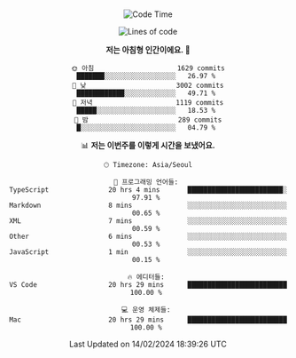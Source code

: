 <div align="center">

<br />

 <!--START_SECTION:waka-->
![Code Time](http://img.shields.io/badge/Code%20Time-2%2C070%20hrs%2047%20mins-blue)

![Lines of code](https://img.shields.io/badge/%EC%A0%80%EB%8A%94%20%EC%97%AC%ED%83%9C%EA%B9%8C%EC%A7%80%20-3.7%20million%20%EC%A4%84%EC%9D%98%20%EC%BD%94%EB%93%9C%EB%A5%BC%20%EC%9E%91%EC%84%B1%ED%96%88%EC%96%B4%EC%9A%94.-blue)

**저는 아침형 인간이에요. 🐤** 

```text
🌞 아침                     1629 commits        ███████░░░░░░░░░░░░░░░░░░   26.97 % 
🌆 낮　                     3002 commits        ████████████░░░░░░░░░░░░░   49.71 % 
🌃 저녁                     1119 commits        █████░░░░░░░░░░░░░░░░░░░░   18.53 % 
🌙 밤　                     289 commits         █░░░░░░░░░░░░░░░░░░░░░░░░   04.79 % 
```


📊 **저는 이번주를 이렇게 시간을 보냈어요.** 

```text
🕑︎ Timezone: Asia/Seoul

💬 프로그래밍 언어들: 
TypeScript               20 hrs 4 mins       ████████████████████████░   97.91 % 
Markdown                 8 mins              ░░░░░░░░░░░░░░░░░░░░░░░░░   00.65 % 
XML                      7 mins              ░░░░░░░░░░░░░░░░░░░░░░░░░   00.59 % 
Other                    6 mins              ░░░░░░░░░░░░░░░░░░░░░░░░░   00.53 % 
JavaScript               1 min               ░░░░░░░░░░░░░░░░░░░░░░░░░   00.15 % 

🔥 에디터들: 
VS Code                  20 hrs 29 mins      █████████████████████████   100.00 % 

💻 운영 체제들: 
Mac                      20 hrs 29 mins      █████████████████████████   100.00 % 
```


 Last Updated on 14/02/2024 18:39:26 UTC
<!--END_SECTION:waka-->

</div>
